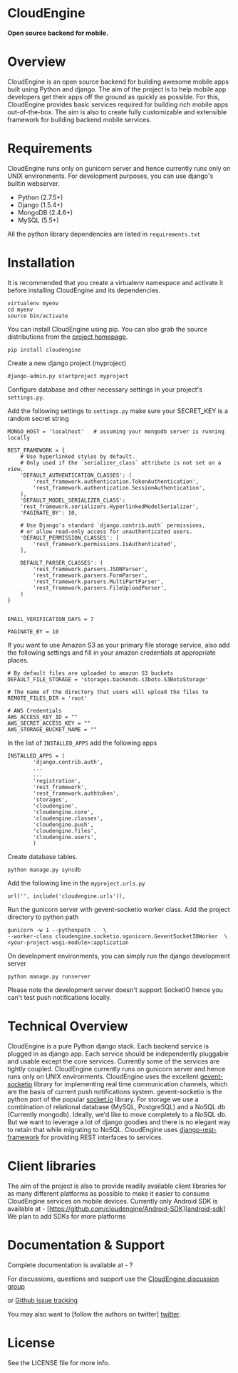 CloudEngine
===========

**Open source backend for mobile.**


Overview
=========

CloudEngine is an open source backend for building awesome mobile apps built using Python and django.
The aim of the project is to help mobile app developers get their apps off the ground
as quickly as possible. For this, CloudEngine provides basic services
required for building rich mobile apps out-of-the-box. The aim is also to create fully 
customizable and extensible framework for
building backend mobile services.


Requirements
=============
CloudEngine runs only on gunicorn server and hence currently runs only
on UNIX environments. For development purposes, you can use django's builtin webserver.

* Python (2.7.5+)
* Django (1.5.4+)
* MongoDB (2.4.6+)
* MySQL (5.5+)

All the python library dependencies are listed in `requirements.txt`

Installation
===============

It is recommended that you create a virtualenv namespace and activate it before installing
CloudEngine and its dependencies.

	virtualenv myenv
	cd myenv
	source bin/activate

You can install CloudEngine using pip. You can also grab the source distributions from the 
[project homepage][projectpage].

	pip install cloudengine	


Create a new django project (myproject)

	django-admin.py startproject myproject

Configure database and other necessary 
settings in your project's `settings.py`.

Add the following settings to `settings.py`
make sure your SECRET_KEY is a random secret string

	MONGO_HOST = 'localhost'   # assuming your mongodb server is running locally
	
	REST_FRAMEWORK = {
	    # Use hyperlinked styles by default.
	    # Only used if the `serializer_class` attribute is not set on a view.
	    'DEFAULT_AUTHENTICATION_CLASSES': (
	        'rest_framework.authentication.TokenAuthentication',
	        'rest_framework.authentication.SessionAuthentication',
	    ),
	    'DEFAULT_MODEL_SERIALIZER_CLASS':
	    'rest_framework.serializers.HyperlinkedModelSerializer',
	    'PAGINATE_BY': 10,
	
	    # Use Django's standard `django.contrib.auth` permissions,
	    # or allow read-only access for unauthenticated users.
	    'DEFAULT_PERMISSION_CLASSES': [
	        'rest_framework.permissions.IsAuthenticated',
	    ],
	    
	    DEFAULT_PARSER_CLASSES': (
	        'rest_framework.parsers.JSONParser',
	        'rest_framework.parsers.FormParser',
	        'rest_framework.parsers.MultiPartParser',
	        'rest_framework.parsers.FileUploadParser',
    	)
	}

	
	EMAIL_VERIFICATION_DAYS = 7
	
	PAGINATE_BY = 10
	

If you want to use Amazon S3 as your primary file storage service, also add the following settings and fill in your amazon credentials at appropriate places.

	# By default files are uploaded to amazon S3 buckets
	DEFAULT_FILE_STORAGE = 'storages.backends.s3boto.S3BotoStorage'

	# The name of the directory that users will upload the files to
	REMOTE_FILES_DIR = 'root'
	
	# AWS Credentials
	AWS_ACCESS_KEY_ID = ""
	AWS_SECRET_ACCESS_KEY = ""
	AWS_STORAGE_BUCKET_NAME = ""
	

In the list of `INSTALLED_APPS` add the following apps

	
	INSTALLED_APPS = (
	    	'django.contrib.auth',
	    	...
	    	...			
			'registration',
			'rest_framework',
			'rest_framework.authtoken',
			'storages',
			'cloudengine',
			'cloudengine.core',
			'cloudengine.classes',
			'cloudengine.push',
			'cloudengine.files',
			'cloudengine.users',
			)

Create database tables.

	python manage.py syncdb
	
Add the following line in the `myproject.urls.py`

	url('', include('cloudengine.urls')), 	
	
Run the gunicorn server with gevent-socketio worker class. Add the project directory 
to python path

	gunicorn -w 1 --pythonpath .  \
	--worker-class cloudengine.socketio.sgunicorn.GeventSocketIOWorker  \
	<your-project-wsgi-module>:application
	


On development environments, you can simply run the django development server

	python manage.py runserver

Please note the development server doesn't support SocketIO hence you can't test 
push notifications locally.
	
	
Technical Overview
====================

CloudEngine is a pure Python django stack. Each backend service is plugged in as django
app. Each service should be independently pluggable and usable except the core services. 
Currently some of the services are tightly coupled. CloudEngine currently runs on gunicorn
server and hence runs only on UNIX environments. CloudEngine uses the excellent
[gevent-socketio][gevent-socketio] library for implementing real time communication
channels, which are the basis of current push notifications system. 
gevent-socketio is the python port of the popular [socket.io][socket.io] library. 
For storage we use a combination of relational database (MySQL, PostgreSQL) and a
NoSQL db (Currently mongodb). Ideally, we'd like to move completely to a NoSQL db.
But we want to leverage a lot of django goodies and there is no elegant way to retain 
that while migrating to NoSQL. CloudEngine uses [django-rest-framework][django-rest] for providing
REST interfaces to services.


Client libraries
==================

The aim of the project is also to provide readily available client libraries for 
as many different platforms as possible to make it easier to consume CloudEngine
services on mobile devices.
Currently only Android SDK is available at -  [https://github.com/cloudengine/Android-SDK][android-sdk]
We plan to add SDKs for more platforms 


Documentation & Support
========================

Complete documentation is available at - ?

For discussions, questions and support use the [CloudEngine discussion group][group]

or [Github issue tracking][issue-tracker]

You may also want to [follow the authors on twitter] [twitter]. 



License
========
See the LICENSE file for more info.



[twitter]: https://twitter.com/thecloudengine
[group]: https://groups.google.com/forum/#!forum/cloudengine-dev
[gevent-socketio]: https://github.com/abourget/gevent-socketio
[socket.io]: http://socket.io
[issue-tracker]: https://github.com/cloudengine/CloudEngine/issues
[android-sdk]: https://github.com/cloudengine/Android-SDK
[django-rest]: https://github.com/tomchristie/django-rest-framework
[projectpage]: http://getcloudengine.com
